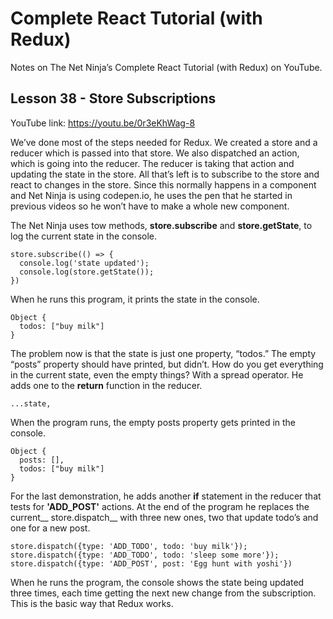 # Complete React Tutorial (with Redux)

Notes on The Net Ninja’s Complete React Tutorial (with Redux) on YouTube.

## Lesson 38 - Store Subscriptions

YouTube link: https://youtu.be/0r3eKhWag-8

We’ve done most of the steps needed for Redux. We created a store and a reducer which is passed into that store. We also dispatched an action, which is going into the reducer. The reducer is taking that action and updating the state in the store. All that’s left is to subscribe to the store and react to changes in the store. Since this normally happens in a component and Net Ninja is using codepen.io, he uses the pen that he started in previous videos so he won’t have to make a whole new component.

The Net Ninja uses tow methods, __store.subscribe__ and __store.getState__, to log the current state in the console.
```
store.subscribe(() => {
  console.log('state updated');
  console.log(store.getState());
})
```
When he runs this program, it prints the state in the console.
```
Object {
  todos: ["buy milk"]
}
```
The problem now is that the state is just one property, “todos.” The empty “posts” property should have printed, but didn’t. How do you get everything in the current state, even the empty things? With a spread operator. He adds one to the __return__ function in the reducer.

`...state,`

When the program runs, the empty posts property gets printed in the console.
```
Object {
  posts: [],
  todos: ["buy milk"]
}
```
For the last demonstration, he adds another __if__ statement in the reducer that tests for __'ADD_POST'__ actions. At the end of the program he replaces the current__ store.dispatch__ with three new ones, two that update todo’s and one for a new post.
```
store.dispatch({type: 'ADD_TODO', todo: 'buy milk'});
store.dispatch({type: 'ADD_TODO', todo: 'sleep some more'});
store.dispatch({type: 'ADD_POST', post: 'Egg hunt with yoshi'})
```
When he runs the program, the console shows the state being updated three times, each time getting the next new change from the subscription. This is the basic way that Redux works.
